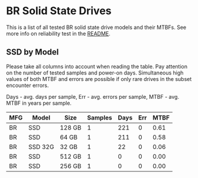 BR Solid State Drives
=====================

This is a list of all tested BR solid state drive models and their MTBFs. See
more info on reliability test in the [README](https://github.com/bsdhw/SMART).

SSD by Model
------------

Please take all columns into account when reading the table. Pay attention on the
number of tested samples and power-on days. Simultaneous high values of both MTBF
and errors are possible if only rare drives in the subset encounter errors.

Days - avg. days per sample,
Err  - avg. errors per sample,
MTBF - avg. MTBF in years per sample.

| MFG       | Model              | Size   | Samples | Days  | Err   | MTBF |
|-----------|--------------------|--------|---------|-------|-------|------|
| BR        | SSD                | 128 GB | 1       | 221   | 0     | 0.61   |
| BR        | SSD                | 64 GB  | 1       | 211   | 0     | 0.58   |
| BR        | SSD 32G            | 32 GB  | 1       | 22    | 0     | 0.06   |
| BR        | SSD                | 512 GB | 1       | 0     | 0     | 0.00   |
| BR        | SSD                | 256 GB | 1       | 0     | 0     | 0.00   |
